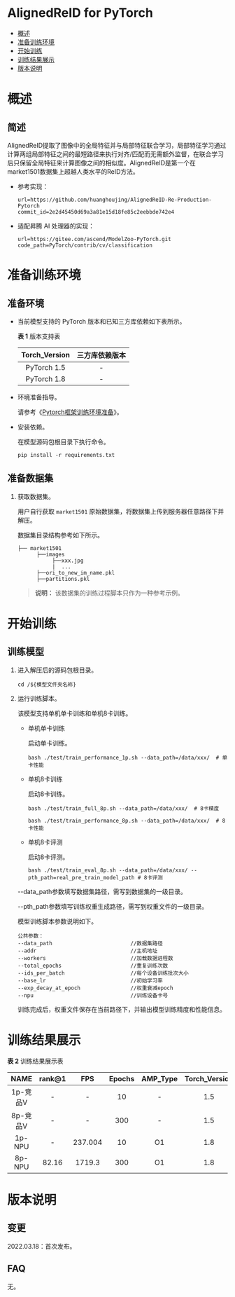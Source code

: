 # AlignedReID for PyTorch

-   [概述](概述.md)
-   [准备训练环境](准备训练环境.md)
-   [开始训练](开始训练.md)
-   [训练结果展示](训练结果展示.md)
-   [版本说明](版本说明.md)


# 概述

## 简述

AlignedReID提取了图像中的全局特征并与局部特征联合学习，局部特征学习通过计算两组局部特征之间的最短路径来执行对齐/匹配而无需额外监督，在联合学习后只保留全局特征来计算图像之间的相似度。AlignedReID是第一个在market1501数据集上超越人类水平的ReID方法。

- 参考实现：

  ```
  url=https://github.com/huanghoujing/AlignedReID-Re-Production-Pytorch
  commit_id=2e2d45450d69a3a81e15d18fe85c2eebbde742e4 
  ```

- 适配昇腾 AI 处理器的实现：

  ```
  url=https://gitee.com/ascend/ModelZoo-PyTorch.git
  code_path=PyTorch/contrib/cv/classification
  ```

# 准备训练环境

## 准备环境

- 当前模型支持的 PyTorch 版本和已知三方库依赖如下表所示。

  **表 1**  版本支持表

  | Torch_Version      | 三方库依赖版本                                 |
  | :--------: | :----------------------------------------------------------: |
  | PyTorch 1.5 | - |
  | PyTorch 1.8 | - |
  
- 环境准备指导。

  请参考《[Pytorch框架训练环境准备](https://www.hiascend.com/document/detail/zh/ModelZoo/pytorchframework/ptes)》。
  
- 安装依赖。

  在模型源码包根目录下执行命令。
  ```
  pip install -r requirements.txt
  ```

## 准备数据集

1. 获取数据集。

   用户自行获取 `market1501` 原始数据集，将数据集上传到服务器任意路径下并解压。

   数据集目录结构参考如下所示。

   ```
   ├── market1501
         ├──images
              ├──xxx.jpg
              |  ...
         ├──ori_to_new_im_name.pkl
         ├──partitions.pkl  
   ```
   > **说明：** 
   >该数据集的训练过程脚本只作为一种参考示例。


# 开始训练

## 训练模型

1. 进入解压后的源码包根目录。

   ```
   cd /${模型文件夹名称} 
   ```

2. 运行训练脚本。

   该模型支持单机单卡训练和单机8卡训练。

   - 单机单卡训练

     启动单卡训练。

     ```
     bash ./test/train_performance_1p.sh --data_path=/data/xxx/  # 单卡性能
     ```

   - 单机8卡训练

     启动8卡训练。

     ```
     bash ./test/train_full_8p.sh --data_path=/data/xxx/  # 8卡精度
     
     bash ./test/train_performance_8p.sh --data_path=/data/xxx/  # 8卡性能
     ```

   - 单机8卡评测

     启动8卡评测。

     ```
     bash ./test/train_eval_8p.sh --data_path=/data/xxx/ --pth_path=real_pre_train_model_path # 8卡评测
     ```

   --data_path参数填写数据集路径，需写到数据集的一级目录。
   
   --pth_path参数填写训练权重生成路径，需写到权重文件的一级目录。
   
   模型训练脚本参数说明如下。
   
   ```
   公共参数：
   --data_path                         //数据集路径
   --addr                              //主机地址
   --workers                           //加载数据进程数      
   --total_epochs                      //重复训练次数
   --ids_per_batch                     //每个设备训练批次大小
   --base_lr                           //初始学习率
   --exp_decay_at_epoch                //权重衰减epoch
   --npu                               //训练设备卡号
   ```
   
   训练完成后，权重文件保存在当前路径下，并输出模型训练精度和性能信息。

# 训练结果展示

**表 2**  训练结果展示表

|   NAME   | rank@1 | FPS  | Epochs | AMP_Type | Torch_Version |
| :------: | :---: | :--: | :----: | :------: | :-----------: |
| 1p-竞品V |   -   | -  |   10   |    -     |      1.5      |
| 8p-竞品V | - | - |  300   |    -     |      1.5      |
|  1p-NPU  |   -   | 237.004  |   10    |    O1    | 1.8 |
|  8p-NPU  |  82.16  | 1719.3  |  300   |    O1    | 1.8 |

# 版本说明

## 变更

2022.03.18：首次发布。

## FAQ

无。




